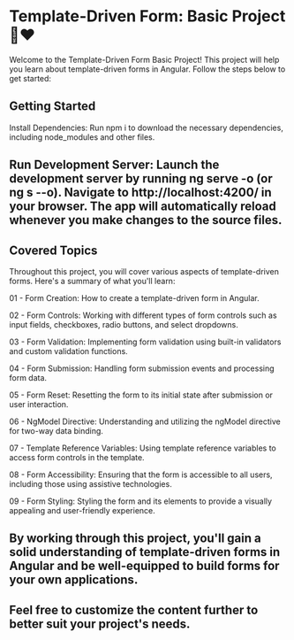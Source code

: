 # Template-Driven Form: Basic Project 🚀❤️
Welcome to the Template-Driven Form Basic Project! This project will help you learn about template-driven forms in Angular. Follow the steps below to get started:

## Getting Started
Install Dependencies: Run npm i to download the necessary dependencies, including node_modules and other files.

## Run Development Server: Launch the development server by running ng serve -o (or ng s --o). Navigate to http://localhost:4200/ in your browser. The app will automatically reload whenever you make changes to the source files.

## Covered Topics
Throughout this project, you will cover various aspects of template-driven forms. Here's a summary of what you'll learn:

01 - Form Creation: How to create a template-driven form in Angular.

02 - Form Controls: Working with different types of form controls such as input fields, checkboxes, radio buttons, and select dropdowns.

03 - Form Validation: Implementing form validation using built-in validators and custom validation functions.

04 - Form Submission: Handling form submission events and processing form data.

05 - Form Reset: Resetting the form to its initial state after submission or user interaction.

06 - NgModel Directive: Understanding and utilizing the ngModel directive for two-way data binding.

07 - Template Reference Variables: Using template reference variables to access form controls in the template.

08 - Form Accessibility: Ensuring that the form is accessible to all users, including those using assistive technologies.

09 - Form Styling: Styling the form and its elements to provide a visually appealing and user-friendly experience.

## By working through this project, you'll gain a solid understanding of template-driven forms in Angular and be well-equipped to build forms for your own applications.

## Feel free to customize the content further to better suit your project's needs.
